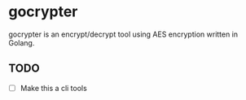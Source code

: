 # gocrypter
gocrypter is an encrypt/decrypt tool using AES encryption written in Golang.

## TODO
- [ ] Make this a cli tools 